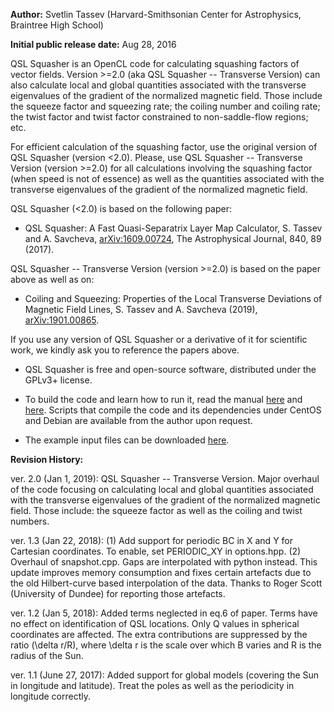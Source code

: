 **Author:** Svetlin Tassev (Harvard-Smithsonian Center for Astrophysics, Braintree High School)

**Initial public release date:** Aug 28, 2016

QSL Squasher is an OpenCL code for calculating squashing factors of vector fields.
Version >=2.0 (aka QSL Squasher -- Transverse Version) can also calculate local and global quantities associated with the transverse eigenvalues of the gradient of the normalized magnetic field. Those include the squeeze factor and squeezing rate; the coiling number and coiling rate; the twist factor and twist factor constrained to non-saddle-flow regions; etc.

For efficient calculation of the squashing factor, use the original version of QSL Squasher (version <2.0). Please, use QSL Squasher -- Transverse Version (version >=2.0) for all calculations involving the squashing factor (when speed is not of essence) as well as the quantities associated with the transverse eigenvalues of the gradient of the normalized magnetic field.

QSL Squasher (<2.0) is based on the following paper:

* QSL Squasher: A Fast Quasi-Separatrix Layer Map Calculator, S. Tassev and A. Savcheva, [arXiv:1609.00724](https://arxiv.org/abs/1609.00724), The Astrophysical Journal, 840, 89 (2017).

QSL Squasher -- Transverse Version (version >=2.0) is based on the paper above as well as on:

* Coiling and Squeezing: Properties of the Local Transverse Deviations of Magnetic Field Lines, S. Tassev and A. Savcheva (2019), [arXiv:1901.00865](https://arxiv.org/abs/1901.00865).

If you use any version of QSL Squasher or a derivative of it for scientific work, we 
kindly ask you to reference the papers above.

* QSL Squasher is free and open-source software, distributed under the GPLv3+ license.

* To build the code and learn how to run it, read the manual [here](https://bitbucket.org/tassev/qsl_squasher/downloads/QSLSquasher.pdf) and [here](https://bitbucket.org/tassev/qsl_squasher/downloads/QSLSquasherTrans.pdf). Scripts that compile the code and its dependencies under CentOS and Debian are available from the author upon request.

* The example input files can be downloaded [here](https://bitbucket.org/tassev/qsl_squasher/downloads/cartesian_demo.tar.gz).

**Revision History:**

ver. 2.0 (Jan 1, 2019): QSL Squasher -- Transverse Version. Major overhaul of the code focusing on calculating local and global quantities associated with the transverse eigenvalues of the gradient of the normalized magnetic field. Those include: the squeeze factor as well as the coiling and twist numbers.

ver. 1.3 (Jan 22, 2018): 
	(1) Add support for periodic BC in X and Y for Cartesian coordinates. To enable, set PERIODIC_XY in options.hpp. 
	(2) Overhaul of snapshot.cpp. Gaps are interpolated with python instead. This update improves memory consumption and fixes certain artefacts due to the old Hilbert-curve based interpolation of the data. Thanks to Roger Scott (University of Dundee) for reporting those artefacts.

ver. 1.2 (Jan 5, 2018): Added terms neglected in eq.6 of paper. Terms have no effect on identification of QSL locations. Only Q values in spherical coordinates are affected. The extra contributions are suppressed by the ratio (\delta r/R), where \delta r is the scale over which B varies and R is the radius of the Sun. 

ver. 1.1 (June 27, 2017): Added support for global models (covering the Sun in longitude and latitude). Treat the poles as well as the periodicity in longitude correctly.
